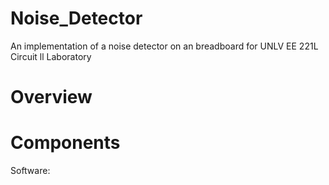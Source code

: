 # Noise_Detector
An implementation of a noise detector on an breadboard for UNLV EE 221L Circuit ll Laboratory

# Overview



# Components

Software:

